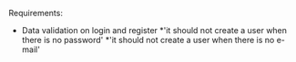 Requirements:

- Data validation on login and register
*'it should not create a user when there is no password'
*'it should not create a user when there is no e-mail'